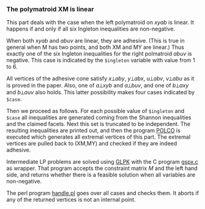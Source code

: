 ### The polymatroid XM is linear

This part deals with the case when the left polymatroid on *xyab* is linear.
It happens if and only if all six Ingleton inequalities are non-negative.

When both *xyab* and *abuv* are linear, they are adhesive. (This is true in
general when M has two points, and both XM and MY are linear.) Thus exactly
one of the six Ingleton inequalities for the right polmatroid *abuv* is 
negative. This case is
indicated by the `$ingleton` variable with value from 1 to 6.

All vertices of the adhesive cone satisfy *x*⟂*aby*, *y*⟂*abx*, *u*⟂*abv*,
*v*⟂*abu* as it is proved in the paper.  Also, one of *a*⟂*xyb* and
*a*⟂*buv*, and one of *b*⟂*axy* and *b*⟂*auv* also holds. This latter
possibility makes four cases indicated by `$case`.

Then we proceed as follows. For each possible value of `$ingleton` and
`$case` all inequalities are generated coming from the Shannon inequalities
and the claimed facets. Next this set is truncated to be independent.  The
resulting inequalities are printed out, and then the program
[POLCO](https://csb.ethz.ch/tools/software/polco.html) is
executed which generates all extremal vertices of this part. The extremal vertices are
pulled back to (XM,MY) and checked if they are indeed adhesive.

Intermediate LP problems are solved using
[GLPK](https://www.gnu.org/software/glpk/) with the C program [gspx.c](../utils/gspx.c)
as wrapper. That program accepts the constraint matrix *M* and the left
hand side, and returns whether there is a feasible solution when all
variables are non-negative. 

The perl program [handle.pl](handle.pl) goes over all cases and checks them.
It aborts if any of the returned vertices is not an internal point.



